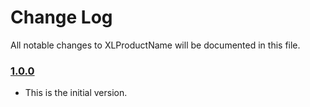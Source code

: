 # Change Log
All notable changes to XLProductName will be documented in this file.

### [1.0.0](https://github.com/lstomberg/XLProductName/releases/tag/1.0.0)
<!-- Released on 2016-01-20. -->

* This is the initial version.

[xmartlabs]: https://xmartlabs.com
